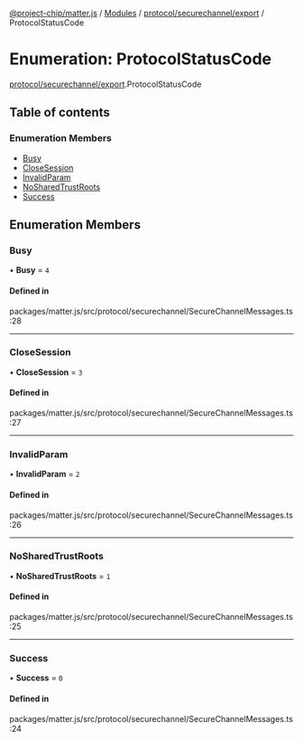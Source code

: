 [@project-chip/matter.js](../README.md) / [Modules](../modules.md) / [protocol/securechannel/export](../modules/protocol_securechannel_export.md) / ProtocolStatusCode

# Enumeration: ProtocolStatusCode

[protocol/securechannel/export](../modules/protocol_securechannel_export.md).ProtocolStatusCode

## Table of contents

### Enumeration Members

- [Busy](protocol_securechannel_export.ProtocolStatusCode.md#busy)
- [CloseSession](protocol_securechannel_export.ProtocolStatusCode.md#closesession)
- [InvalidParam](protocol_securechannel_export.ProtocolStatusCode.md#invalidparam)
- [NoSharedTrustRoots](protocol_securechannel_export.ProtocolStatusCode.md#nosharedtrustroots)
- [Success](protocol_securechannel_export.ProtocolStatusCode.md#success)

## Enumeration Members

### Busy

• **Busy** = ``4``

#### Defined in

packages/matter.js/src/protocol/securechannel/SecureChannelMessages.ts:28

___

### CloseSession

• **CloseSession** = ``3``

#### Defined in

packages/matter.js/src/protocol/securechannel/SecureChannelMessages.ts:27

___

### InvalidParam

• **InvalidParam** = ``2``

#### Defined in

packages/matter.js/src/protocol/securechannel/SecureChannelMessages.ts:26

___

### NoSharedTrustRoots

• **NoSharedTrustRoots** = ``1``

#### Defined in

packages/matter.js/src/protocol/securechannel/SecureChannelMessages.ts:25

___

### Success

• **Success** = ``0``

#### Defined in

packages/matter.js/src/protocol/securechannel/SecureChannelMessages.ts:24
